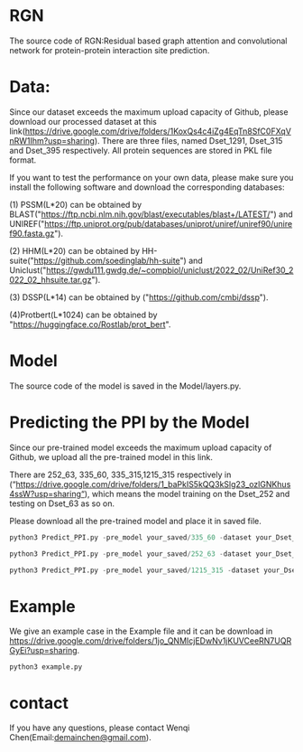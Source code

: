 

# RGN

The source code of RGN:Residual based graph attention and convolutional network for protein-protein interaction site prediction.

# Data:

Since our dataset exceeds the maximum upload capacity of Github, please download our processed dataset at this link(https://drive.google.com/drive/folders/1KoxQs4c4iZg4EqTn8SfC0FXqVnRW1Ihm?usp=sharing).
There are three files, named Dset_1291, Dset_315 and Dset_395 respectively.
All protein sequences are stored in PKL file format.

If you want to test the performance on your own data, please make sure you install the following software and download the corresponding databases:

(1) PSSM(L*20) can be obtained by BLAST("https://ftp.ncbi.nlm.nih.gov/blast/executables/blast+/LATEST/") and UNIREF("https://ftp.uniprot.org/pub/databases/uniprot/uniref/uniref90/uniref90.fasta.gz").

(2) HHM(L*20) can be obtained by HH-suite("https://github.com/soedinglab/hh-suite") and 	Uniclust("https://gwdu111.gwdg.de/~compbiol/uniclust/2022_02/UniRef30_2022_02_hhsuite.tar.gz").

(3) DSSP(L*14) can be obtained by ("https://github.com/cmbi/dssp").

(4)Protbert(L*1024) can be obtained by "https://huggingface.co/Rostlab/prot_bert".



# Model

The source code of the model is saved in the Model/layers.py. 

# Predicting the PPI by the Model

Since our pre-trained model exceeds the maximum upload capacity of Github, we upload all the pre-trained model in this link. 

There are 252_63, 335_60, 335_315,1215_315 respectively in (“https://drive.google.com/drive/folders/1_baPkIS5kQQ3kSlg23_ozlGNKhus4ssW?usp=sharing“), which means the model training on the Dset_252 and testing on Dset_63 as so on.

Please download all the pre-trained model and place it in saved file.

```python
python3 Predict_PPI.py -pre_model your_saved/335_60 -dataset your_Dset_60
```

```python
python3 Predict_PPI.py -pre_model your_saved/252_63 -dataset your_Dset_63
```

```python
python3 Predict_PPI.py -pre_model your_saved/1215_315 -dataset your_Dset_315
```

# Example

We give an example case in the Example file and it can be download in https://drive.google.com/drive/folders/1jo_QNMIcjEDwNv1jKUVCeeRN7UQRGyEi?usp=sharing.

```
python3 example.py 
```



# contact

If you have any questions, please contact Wenqi Chen(Email:[demainchen@gmail.com](mailto:demainchen@gmail.com)).
